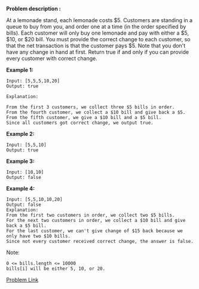 **Problem description :** 

At a lemonade stand, each lemonade costs $5. 
Customers are standing in a queue to buy from you, and order one at a time (in the order specified by bills).
Each customer will only buy one lemonade and pay with either a $5, $10, or $20 bill.  You must provide the correct change to each customer, so that the net transaction is that the customer pays $5.
Note that you don't have any change in hand at first.
Return true if and only if you can provide every customer with correct change.

**Example 1:**
```
Input: [5,5,5,10,20]                                       
Output: true

Explanation: 

From the first 3 customers, we collect three $5 bills in order.
From the fourth customer, we collect a $10 bill and give back a $5.
From the fifth customer, we give a $10 bill and a $5 bill.
Since all customers got correct change, we output true.
```

**Example 2:**
```
Input: [5,5,10]
Output: true
```

**Example 3:**
```
Input: [10,10]
Output: false
```

**Example 4:**
```
Input: [5,5,10,10,20]
Output: false
Explanation: 
From the first two customers in order, we collect two $5 bills.
For the next two customers in order, we collect a $10 bill and give back a $5 bill.
For the last customer, we can't give change of $15 back because we only have two $10 bills.
Since not every customer received correct change, the answer is false.
 ```

Note:
```
0 <= bills.length <= 10000
bills[i] will be either 5, 10, or 20.
```
[Problem Link](https://leetcode.com/problems/lemonade-change/)
